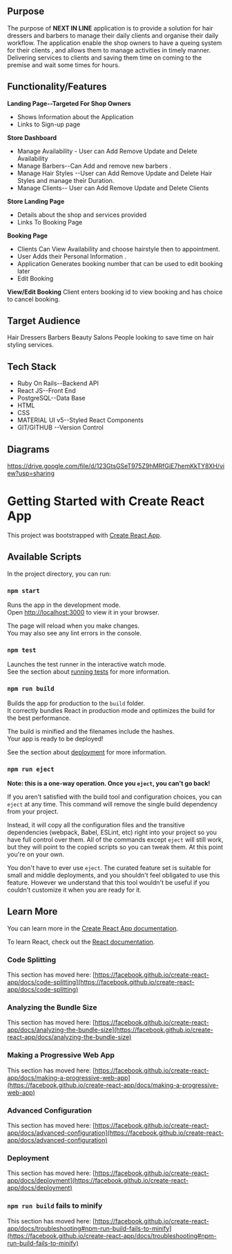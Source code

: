 

## Purpose


The purpose of **NEXT IN LINE** application is to provide a solution for hair dressers and barbers to manage their daily clients and organise their daily workflow. The application enable the shop owners to have a queing system for their clients , and allows them to manage activities in timely manner. 
Delivering services to clients and saving them time on coming to the premise and wait some times for hours.

## Functionality/Features

**Landing Page--Targeted For Shop Owners**

 - Shows Information about the Application 
 - Links to Sign-up page
 

**Store Dashboard**

 - Manage Availability - User can Add Remove Update and Delete Availability
 - Manage Barbers--Can Add and remove new barbers .
 - Manage Hair Styles --User can Add Remove Update and Delete Hair Styles and manage their Duration.
 - Manage Clients-- User can Add Remove Update and Delete Clients 

**Store Landing Page**

 - Details about the shop and services provided
 - Links To Booking Page 

**Booking Page**

 - Clients Can View Availability and choose hairstyle then  to appointment.
 - User Adds their Personal Information . 
 - Application Generates booking number that can be used to edit booking later
 - Edit Booking 


**View/Edit Booking**
Client enters booking id to view booking and has choice to cancel booking.

 


## Target Audience

 Hair Dressers
 Barbers
 Beauty Salons
 People looking to save time on hair styling services.

## Tech Stack

 - Ruby On Rails--Backend API
 - React JS--Front End 
 - PostgreSQL--Data Base
 - HTML
 - CSS
 - MATERIAL UI v5--Styled React Components
 - GIT/GITHUB --Version Control
 
 
## Diagrams

https://drive.google.com/file/d/123GtsGSeT975Z9hMRfGiE7hemKkTY8XH/view?usp=sharing


# Getting Started with Create React App

This project was bootstrapped with [Create React App](https://github.com/facebook/create-react-app).

## Available Scripts

In the project directory, you can run:

### `npm start`

Runs the app in the development mode.\
Open [http://localhost:3000](http://localhost:3000) to view it in your browser.

The page will reload when you make changes.\
You may also see any lint errors in the console.

### `npm test`

Launches the test runner in the interactive watch mode.\
See the section about [running tests](https://facebook.github.io/create-react-app/docs/running-tests) for more information.

### `npm run build`

Builds the app for production to the `build` folder.\
It correctly bundles React in production mode and optimizes the build for the best performance.

The build is minified and the filenames include the hashes.\
Your app is ready to be deployed!

See the section about [deployment](https://facebook.github.io/create-react-app/docs/deployment) for more information.

### `npm run eject`

**Note: this is a one-way operation. Once you `eject`, you can't go back!**

If you aren't satisfied with the build tool and configuration choices, you can `eject` at any time. This command will remove the single build dependency from your project.

Instead, it will copy all the configuration files and the transitive dependencies (webpack, Babel, ESLint, etc) right into your project so you have full control over them. All of the commands except `eject` will still work, but they will point to the copied scripts so you can tweak them. At this point you're on your own.

You don't have to ever use `eject`. The curated feature set is suitable for small and middle deployments, and you shouldn't feel obligated to use this feature. However we understand that this tool wouldn't be useful if you couldn't customize it when you are ready for it.

## Learn More

You can learn more in the [Create React App documentation](https://facebook.github.io/create-react-app/docs/getting-started).

To learn React, check out the [React documentation](https://reactjs.org/).

### Code Splitting

This section has moved here: [https://facebook.github.io/create-react-app/docs/code-splitting](https://facebook.github.io/create-react-app/docs/code-splitting)

### Analyzing the Bundle Size

This section has moved here: [https://facebook.github.io/create-react-app/docs/analyzing-the-bundle-size](https://facebook.github.io/create-react-app/docs/analyzing-the-bundle-size)

### Making a Progressive Web App

This section has moved here: [https://facebook.github.io/create-react-app/docs/making-a-progressive-web-app](https://facebook.github.io/create-react-app/docs/making-a-progressive-web-app)

### Advanced Configuration

This section has moved here: [https://facebook.github.io/create-react-app/docs/advanced-configuration](https://facebook.github.io/create-react-app/docs/advanced-configuration)

### Deployment

This section has moved here: [https://facebook.github.io/create-react-app/docs/deployment](https://facebook.github.io/create-react-app/docs/deployment)

### `npm run build` fails to minify

This section has moved here: [https://facebook.github.io/create-react-app/docs/troubleshooting#npm-run-build-fails-to-minify](https://facebook.github.io/create-react-app/docs/troubleshooting#npm-run-build-fails-to-minify)
